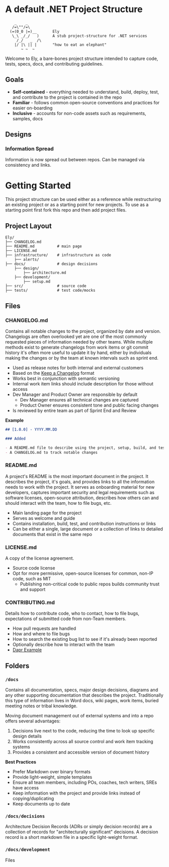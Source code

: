 # A default .NET Project Structure

```
    _    _
   /=\""/=\
  (=(0_0 |=)__       Ely
   \_\ _/_/   )      A stub project-structure for .NET services
     /_/   _  /\
    |/ |\ || |       "how to eat an elephant"
       ~ ~  ~
```       

Welcome to Ely, a bare-bones project structure intended to capture code, tests, specs, docs, and contributing guidelines.

## Goals

- **Self-contained** - everything needed to understand, build, deploy, test, and contribute to the project is contained in the repo
- **Familiar** - follows common open-source conventions and practices for easier on-boarding
- **Inclusive** - accounts for non-code assets such as requirements, samples, docs

## Designs

### Information Spread

Information is now spread out between repos. Can be managed via consistency and links.

# Getting Started

This project structure can be used either as a reference while restructuring an existing project or as a starting point for new projects. To use as a starting point first fork this repo and then add project files.

## Project Layout

```text
Ely/
├── CHANGELOG.md
├── README.md          # main page
├── LICENSE.md
├── infrastructure/    # infrastructure as code
    ├── alerts/
├── docs/              # design decisions
    ├── design/
        ├── architecture.md
    ├── development/
        ├── setup.md
├── src/               # source code
├── tests/             # test code/mocks
```

## Files

### CHANGELOG.md

Contains all notable changes to the project, organized by date and version. Changelogs are often overlooked yet are one of the most commonly requested pieces of information needed by other teams. While multiple methods exist to generate changelogs from work items or git commit history it's often more useful to update it by hand, either by individuals making the changes or by the team at known intervals such as sprint end.

- Used as release notes for both internal and external customers
- Based on the [Keep a Changelog](https://keepachangelog.com/en/1.0.0/) format
- Works best in conjunction with semantic versioning
- Internal work item links should include description for those without access
- Dev Manager and Product Owner are responsible by default
  - Dev Manager ensures all technical changes are captured
  - Product Owner ensures consistent tone and public facing changes
- Is reviewed by entire team as part of Sprint End and Review

**Example**

```markdown
## [1.0.0] - YYYY.MM.DD

### Added

- A README.md file to describe using the project, setup, build, and test
- A CHANGELOG.md to track notable changes
```

### README.md

A project's README is the most important document in the project. It describes the project, it's goals, and provides links to all the information needs to work with the project. It serves as onboarding material for new developers, captures important security and legal requirements such as software licenses, open-source attribution, describes how others can and should interact with the team, how to file bugs, etc.

- Main landing page for the project
- Serves as welcome and guide
- Contains installation, build, test, and contribution instructions or links
- Can be either a single, large document or a collection of links to detailed documents that exist in the same repo

### LICENSE.md

A copy of the license agreement.

- Source code license
- Opt for more permissive, open-source licenses for common, non-IP code, such as MIT
  - Publishing non-critical code to public repos builds community trust and support

### CONTRIBUTING.md

Details how to contribute code, who to contact, how to file bugs, expectations of submitted code from non-Team members.

- How pull requests are handled
- How and where to file bugs
- How to search the existing bug list to see if it's already been reported
- Optionally describe how to interact with the team
- [Dapr Example](https://github.com/dapr/dapr/blob/master/CONTRIBUTING.md)

## Folders

### `/docs`

Contains all documentation, specs, major design decisions, diagrams and any other supporting documentation that describes the project. Traditionally this type of information lives in Word docs, wiki pages, work items, buried meeting notes or tribal knowledge.

Moving document management out of external systems and into a repo offers several advantages:

1. Decisions live next to the code, reducing the time to look up specific design details
2. Works consistently across all source control and work item tracking systems
3. Provides a consistent and accessible version of document history

**Best Practices**

- Prefer Markdown over binary formats
- Provide light-weight, simple templates
- Ensure all team members, including POs, coaches, tech writers, SREs have access
- Keep information with the project and provide links instead of copying/duplicating
- Keep documents up to date

### `/docs/decisions`

Architecture Decision Records (ADRs or simply decision records) are a collection of records for "architecturally significant" decisions. A decision record is a short markdown file in a specific light-weight format.

### `/docs/development`

Files